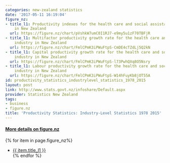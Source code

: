 ```yaml
---
categories: new-zealand statistics
date: '2017-05-11 16:19:04'
figure_nz:
- title_l1: Productivity indexes for the health care and social assistance industry
    in New Zealand
  url: https://figure.nz/chart/pVshkW7umC0I1RJ7-e9my5u1zF70TBFjR
- title_l1: Multifactor productivity growth rate for the health care and social assistance
    industry in New Zealand
  url: https://figure.nz/chart/FmlCPmK3iPWuFtpS-CmDE4cTZdLj5Q2kN
- title_l1: Capital productivity growth rate for the health care and social assistance
    industry in New Zealand
  url: https://figure.nz/chart/FmlCPmK3iPWuFtpS-l73PwhQXq8O5Nsry
- title_l1: Labour productivity growth rate for the health care and social assistance
    industry in New Zealand
  url: https://figure.nz/chart/FmlCPmK3iPWuFtpS-W14hFuyKb8jOT55A
id: productivity_statistics_industrylevel_statistics_1978_2015
layout: post
link: http://www.stats.govt.nz/infoshare/Default.aspx
provider: Statistics New Zealand
tags:
- business
- figure.nz
title: 'Productivity Statistics: Industry-Level Statistics 1978 2015'
---
```


<h4><u> More details on figure.nz</u></h4>
{% for item in page.figure_nz%}
<ul class="post-list">
    <li><a href="{{ item.url }}">{{ item.title_l1 }}</a></li>
{% endfor %}
</ul>